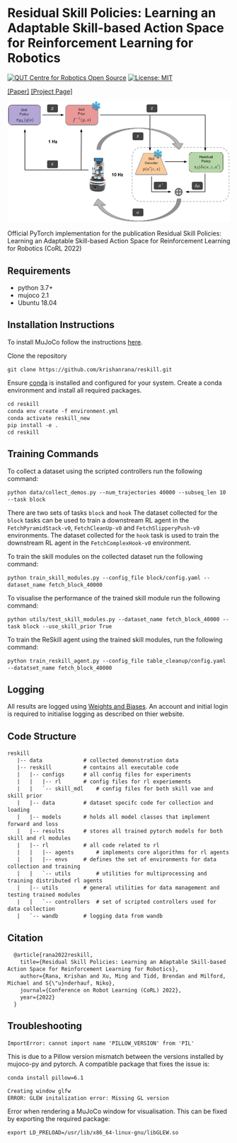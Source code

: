# Residual Skill Policies: Learning an Adaptable Skill-based Action Space for Reinforcement Learning for Robotics

[![QUT Centre for Robotics Open Source](https://github.com/qcr/qcr.github.io/raw/master/misc/badge.svg)](https://qcr.github.io)
[![License: MIT](https://img.shields.io/badge/License-MIT-yellow.svg)](https://opensource.org/licenses/MIT)


[[Paper]](https://openreview.net/pdf?id=BVZdCKCy3W)
[[Project Page]](https://krishanrana.github.io/reskill)

<p align="center">
  <img src="/images/reskill.png" width="800" />
</p>
<p align="center">

Official PyTorch implementation for the publication Residual Skill Policies: Learning an Adaptable Skill-based Action Space for Reinforcement Learning for Robotics (CoRL 2022)

## Requirements

- python 3.7+
- mujoco 2.1
- Ubuntu 18.04

## Installation Instructions

To install MuJoCo follow the instructions [here](https://github.com/openai/mujoco-py).

Clone the repository

```
git clone https://github.com/krishanrana/reskill.git
```
Ensure [conda](https://docs.conda.io/projects/conda/en/latest/user-guide/install/linux.html) is installed and configured for your system.
Create a conda environment and install all required packages.

```
cd reskill
conda env create -f environment.yml
conda activate reskill_new
pip install -e .
cd reskill

```

## Training Commands
To collect a dataset using the scripted controllers run the following command:
```
python data/collect_demos.py --num_trajectories 40000 --subseq_len 10 --task block
```
There are two sets of tasks `block` and `hook`
The dataset collected for the `block` tasks can be used to train a downstream RL agent in the `FetchPyramidStack-v0`, `FetchCleanUp-v0` and `FetchSlipperyPush-v0` environments.
The dataset collected for the `hook` task is used to train the downstream RL agent in the `FetchComplexHook-v0` environment.

To train the skill modules on the collected dataset run the following command:
```
python train_skill_modules.py --config_file block/config.yaml --dataset_name fetch_block_40000
```
To visualise the performance of the trained skill module run the following command:
```
python utils/test_skill_modules.py --dataset_name fetch_block_40000 --task block --use_skill_prior True
```

To train the ReSkill agent using the trained skill modules, run the following command:

```
python train_reskill_agent.py --config_file table_cleanup/config.yaml --datatset_name fetch_block_40000
```
  
## Logging
  
All results are logged using [Weights and Biases](https://wandb.ai). An account and initial login is required to initialise logging as described on thier website.

## Code Structure
```
reskill
   |-- data 			# collected demonstration data
   |-- reskill			# contains all executable code 
   |   |-- configs 		# all config files for experiments
   |   |   |-- rl  		# config files for rl experiements
   |   |   `-- skill_mdl	# config files for both skill vae and skill prior
   |   |-- data			# dataset specifc code for collection and loading
   |   |-- models		# holds all model classes that implement forward and loss
   |   |-- results		# stores all trained pytorch models for both skill and rl modules
   |   |-- rl			# all code related to rl
   |   |   |-- agents		# implements core algorithms for rl agents
   |   |   |-- envs		# defines the set of environments for data collection and training
   |   |   `-- utils		# utilities for multiprocessing and training distributed rl agents
   |   |-- utils		# general utilities for data management and testing trained modules
   |   |   `-- controllers 	# set of scripted controllers used for data collection
   |   `-- wandb		# logging data from wandb
```



## Citation

```
  @article{rana2022reskill,
    title={Residual Skill Policies: Learning an Adaptable Skill-based Action Space for Reinforcement Learning for Robotics},
    author={Rana, Krishan and Xu, Ming and Tidd, Brendan and Milford, Michael and S{\"u}nderhauf, Niko},
    journal={Conference on Robot Learning (CoRL) 2022},
    year={2022}
  }
```
## Troubleshooting

```
ImportError: cannot import name 'PILLOW_VERSION' from 'PIL'
```
This is due to a Pillow version mismatch between the versions installed by mujoco-py and pytorch. A compatible package that fixes the issue is:
```
conda install pillow=6.1
```
```
Creating window glfw
ERROR: GLEW initalization error: Missing GL version

```
Error when rendering a MuJoCo window for visualisation. This can be fixed by exporting the required package:
```
export LD_PRELOAD=/usr/lib/x86_64-linux-gnu/libGLEW.so
```


